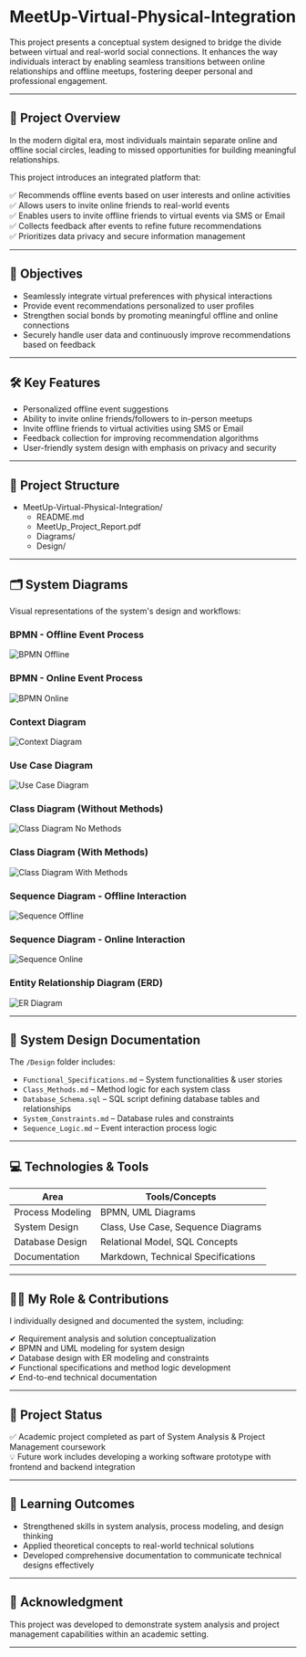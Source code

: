# MeetUp-Virtual-Physical-Integration

This project presents a conceptual system designed to bridge the divide between virtual and real-world social connections. It enhances the way individuals interact by enabling seamless transitions between online relationships and offline meetups, fostering deeper personal and professional engagement.

---

## 🚀 Project Overview

In the modern digital era, most individuals maintain separate online and offline social circles, leading to missed opportunities for building meaningful relationships. 

This project introduces an integrated platform that:

✅ Recommends offline events based on user interests and online activities  
✅ Allows users to invite online friends to real-world events  
✅ Enables users to invite offline friends to virtual events via SMS or Email  
✅ Collects feedback after events to refine future recommendations  
✅ Prioritizes data privacy and secure information management  

---

## 🎯 Objectives

- Seamlessly integrate virtual preferences with physical interactions  
- Provide event recommendations personalized to user profiles  
- Strengthen social bonds by promoting meaningful offline and online connections  
- Securely handle user data and continuously improve recommendations based on feedback  

---

## 🛠️ Key Features

- Personalized offline event suggestions  
- Ability to invite online friends/followers to in-person meetups  
- Invite offline friends to virtual activities using SMS or Email  
- Feedback collection for improving recommendation algorithms  
- User-friendly system design with emphasis on privacy and security  

---

## 📁 Project Structure

- MeetUp-Virtual-Physical-Integration/
   - README.md
   - MeetUp_Project_Report.pdf
   - Diagrams/
   - Design/


---

## 🗂️ System Diagrams

Visual representations of the system's design and workflows:

### BPMN - Offline Event Process  
![BPMN Offline](https://github.com/user-attachments/assets/bba8c1a4-1abe-4373-9b00-7a5efbf3d944)

### BPMN - Online Event Process  
![BPMN Online](https://github.com/user-attachments/assets/ae31aad6-481f-4557-b4f9-6f6dc7b19bf1)

### Context Diagram  
![Context Diagram](https://github.com/user-attachments/assets/ea5b40f0-86b2-4244-ab84-ffac4ec357c9)

### Use Case Diagram  
![Use Case Diagram](https://github.com/user-attachments/assets/d01fabbf-3fb5-4050-b8c2-ab0763a1d609)

### Class Diagram (Without Methods)  
![Class Diagram No Methods](https://github.com/user-attachments/assets/00a1b60d-a6b1-4b4c-83da-d2adfd99df6f)

### Class Diagram (With Methods)  
![Class Diagram With Methods](https://github.com/user-attachments/assets/f6728617-ecd9-4c04-9d38-2f73c9c3a707)

### Sequence Diagram - Offline Interaction  
![Sequence Offline](https://github.com/user-attachments/assets/b15fa239-9456-468a-adea-86c9e3d97b6f)

### Sequence Diagram - Online Interaction  
![Sequence Online](https://github.com/user-attachments/assets/d82603e5-2b34-41c3-8e7d-cd914c1a3add)

### Entity Relationship Diagram (ERD)  
![ER Diagram](https://github.com/user-attachments/assets/f0687cfc-d5fe-4904-8234-6015bfb21999)

---

## 📐 System Design Documentation

The `/Design` folder includes:

- `Functional_Specifications.md` – System functionalities & user stories  
- `Class_Methods.md` – Method logic for each system class  
- `Database_Schema.sql` – SQL script defining database tables and relationships  
- `System_Constraints.md` – Database rules and constraints  
- `Sequence_Logic.md` – Event interaction process logic  

---

## 💻 Technologies & Tools

| Area               | Tools/Concepts                       |
|--------------------|--------------------------------------|
| Process Modeling   | BPMN, UML Diagrams                  |
| System Design      | Class, Use Case, Sequence Diagrams  |
| Database Design    | Relational Model, SQL Concepts      |
| Documentation      | Markdown, Technical Specifications  |

---

## 👨‍💻 My Role & Contributions

I individually designed and documented the system, including:

✔ Requirement analysis and solution conceptualization  
✔ BPMN and UML modeling for system design  
✔ Database design with ER modeling and constraints  
✔ Functional specifications and method logic development  
✔ End-to-end technical documentation  

---

## 📌 Project Status

✅ Academic project completed as part of System Analysis & Project Management coursework  
💡 Future work includes developing a working software prototype with frontend and backend integration  

---

## 🎯 Learning Outcomes

- Strengthened skills in system analysis, process modeling, and design thinking  
- Applied theoretical concepts to real-world technical solutions  
- Developed comprehensive documentation to communicate technical designs effectively  

---

## 📢 Acknowledgment

This project was developed to demonstrate system analysis and project management capabilities within an academic setting.

---




